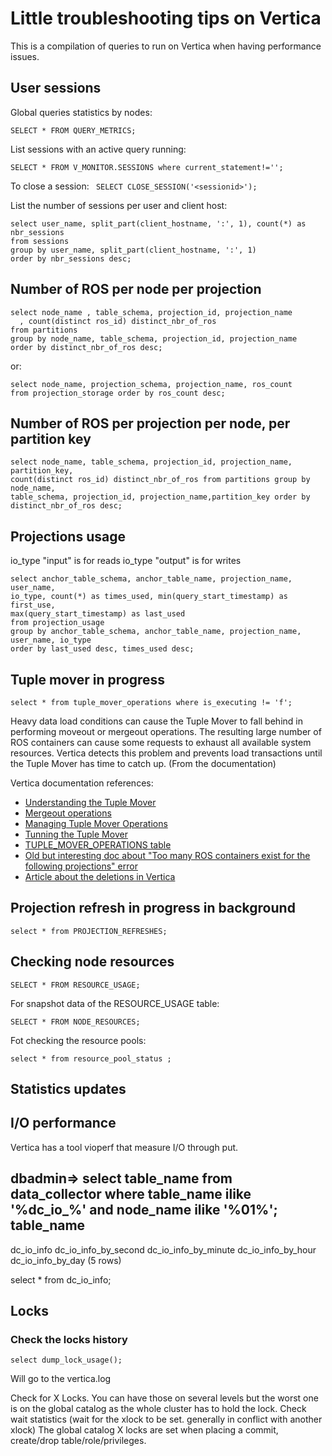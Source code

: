 # Little troubleshooting tips on Vertica

This is a compilation of queries to run on Vertica when having performance
issues.

## User sessions

Global queries statistics by nodes:

```
SELECT * FROM QUERY_METRICS;
```

List sessions with an active query running:

```
SELECT * FROM V_MONITOR.SESSIONS where current_statement!='';
```

To close a session: ``` SELECT CLOSE_SESSION('<sessionid>');```

List the number of sessions per user and client host:

```
select user_name, split_part(client_hostname, ':', 1), count(*) as nbr_sessions
from sessions
group by user_name, split_part(client_hostname, ':', 1)
order by nbr_sessions desc;
```


## Number of ROS per node per projection

```
select node_name , table_schema, projection_id, projection_name
  , count(distinct ros_id) distinct_nbr_of_ros
from partitions
group by node_name, table_schema, projection_id, projection_name
order by distinct_nbr_of_ros desc;
```

or:

```
select node_name, projection_schema, projection_name, ros_count
from projection_storage order by ros_count desc;
```

## Number of ROS per projection per node, per partition key

```
select node_name, table_schema, projection_id, projection_name, partition_key,
count(distinct ros_id) distinct_nbr_of_ros from partitions group by node_name,
table_schema, projection_id, projection_name,partition_key order by
distinct_nbr_of_ros desc;
```

## Projections usage

io_type "input" is for reads
io_type "output" is for writes
```
select anchor_table_schema, anchor_table_name, projection_name, user_name,
io_type, count(*) as times_used, min(query_start_timestamp) as first_use,
max(query_start_timestamp) as last_used
from projection_usage
group by anchor_table_schema, anchor_table_name, projection_name, user_name, io_type
order by last_used desc, times_used desc;
```

## Tuple mover in progress

```
select * from tuple_mover_operations where is_executing != 'f';
```

Heavy data load conditions can cause the Tuple Mover to fall behind in
performing moveout or mergeout operations. The resulting large number of ROS
containers can cause some requests to exhaust all available system resources.
Vertica detects this problem and prevents load transactions until the Tuple
Mover has time to catch up. (From the documentation)

Vertica documentation references:

 * [Understanding the Tuple Mover](https://my.vertica.com/docs/7.1.x/HTML/index.htm#Authoring/AdministratorsGuide/TupleMover/UnderstandingTheTupleMover.htm)
 * [Mergeout operations](https://my.vertica.com/docs/7.1.x/HTML/index.htm#Authoring/AdministratorsGuide/TupleMover/Mergeout.htm)
 * [Managing Tuple Mover Operations](https://my.vertica.com/docs/7.1.x/HTML/Content/Authoring/AdministratorsGuide/TupleMover/ManagingTupleMoverOperations.htm)
 * [Tunning the Tuple Mover](https://my.vertica.com/docs/7.1.x/HTML/index.htm#Authoring/AdministratorsGuide/TupleMover/TuningTheTupleMover.htm)
 * [TUPLE_MOVER_OPERATIONS table](https://my.vertica.com/docs/7.1.x/HTML/Content/Authoring/SQLReferenceManual/SystemTables/MONITOR/TUPLE_MOVER_OPERATIONS.htm)
 * [Old but interesting doc about "Too many ROS containers exist for the following projections" error](https://my.vertica.com/docs/5.0/HTML/Master/9976.htm)
 * [Article about the deletions in Vertica](http://community.saas.hp.com/t5/Blog/Having-a-slow-day-Try-optimizing-Vertica-for-deletes/ba-p/882)

## Projection refresh in progress in background

```
select * from PROJECTION_REFRESHES;
```

## Checking node resources

```
SELECT * FROM RESOURCE_USAGE;
```

For snapshot data of the RESOURCE_USAGE table:

```
SELECT * FROM NODE_RESOURCES;
```

Fot checking the resource pools:

```
select * from resource_pool_status ;
```

## Statistics updates




## I/O performance


Vertica has a tool vioperf that measure I/O through put.

dbadmin=> select table_name from data_collector where table_name ilike '%dc_io_%' and node_name ilike '%01%';
      table_name
----------------------
 dc_io_info
 dc_io_info_by_second
 dc_io_info_by_minute
 dc_io_info_by_hour
 dc_io_info_by_day
(5 rows)

select * from dc_io_info;

## Locks

### Check the locks history

```
select dump_lock_usage();
```

Will go to the vertica.log

Check for X Locks. You can have those on several levels but the worst one is
on the global catalog as the whole cluster has to hold the lock.
Check wait statistics (wait for the xlock to be set. generally in
conflict with another xlock)
The global catalog X locks are set when placing a commit, create/drop table/role/privileges.
